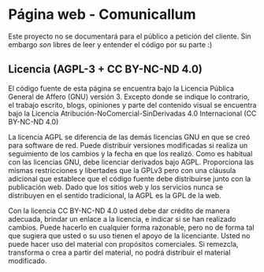 # Página web - Comunicallum

Este proyecto no se documentará para el público a petición del cliente. Sin embargo *son* libres de leer y entender el código por su parte :)

## Licencia (AGPL-3 + CC BY-NC-ND 4.0)
El código fuente de esta página se encuentra bajo la Licencia Pública General de Affero (GNU) versión 3. Excepto donde se indique lo contrario, el trabajo escrito, blogs, opiniones y parte del contenido visual se encuentra bajo la Licencia Atribución-NoComercial-SinDerivadas 4.0 Internacional (CC BY-NC-ND 4.0)

La licencia AGPL se diferencia de las demás licencias GNU en que se creó para software de red. Puede distribuir versiones modificadas si realiza un seguimiento de los cambios y la fecha en que los realizó. Como es habitual con las licencias GNU, debe licenciar derivados bajo AGPL. Proporciona las mismas restricciones y libertades que la GPLv3 pero con una cláusula adicional que establece que el código fuente debe distribuirse junto con la publicación web. Dado que los sitios web y los servicios nunca se distribuyen en el sentido tradicional, la AGPL es la GPL de la web.

Con la licencia CC BY-NC-ND 4.0 usted debe dar crédito de manera adecuada, brindar un enlace a la licencia, e indicar si se han realizado cambios. Puede hacerlo en cualquier forma razonable, pero no de forma tal que sugiera que usted o su uso tienen el apoyo de la licenciante. Usted no puede hacer uso del material con propósitos comerciales. Si remezcla, transforma o crea a partir del material, no podrá distribuir el material modificado.
